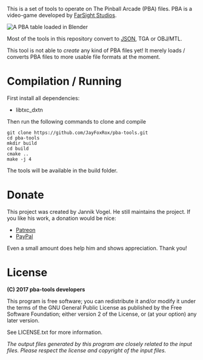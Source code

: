 This is a set of tools to operate on The Pinball Arcade (PBA) files.
PBA is a video-game developed by [FarSight Studios](http://farsightstudios.com/).

![A PBA table loaded in Blender](http://i.imgur.com/5tLnvJG.png)

Most of the tools in this repository convert to [JSON](http://json.org), TGA or OBJ/MTL.

This tool is not able to *create* any kind of PBA files yet!
It merely loads / converts PBA files to more usable file formats at the moment.

# Compilation / Running

First install all dependencies:

* libtxc_dxtn

Then run the following commands to clone and compile

```
git clone https://github.com/JayFoxRox/pba-tools.git
cd pba-tools
mkdir build
cd build
cmake ..
make -j 4
```

The tools will be available in the build folder.

# Donate

This project was created by Jannik Vogel.
He still maintains the project.
If you like his work, a donation would be nice:

* [Patreon](https://www.patreon.com/jayfoxrox)
* [PayPal](https://www.paypal.com/cgi-bin/webscr?cmd=_donations&business=x1f3o3x7x%40googlemail%2ecom&lc=GB&item_name=Jannik%20Vogel%20%28JayFoxRox%29&no_note=0&currency_code=USD&bn=PP%2dDonationsBF%3abtn_donateCC_LG%2egif%3aNonHostedGuest)

Even a small amount does help him and shows appreciation. Thank you!

# License

**(C) 2017 pba-tools developers**

This program is free software; you can redistribute it and/or
modify it under the terms of the GNU General Public License
as published by the Free Software Foundation; either version 2
of the License, or (at your option) any later version.

See LICENSE.txt for more information.

*The output files generated by this program are closely related to the input files.*
*Please respect the license and copyright of the input files.*
